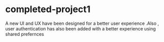 # completed-project1
A new UI and UX have been designed for a better user experience .Also , user authentication has also been added with a better experience using shared prefernces
